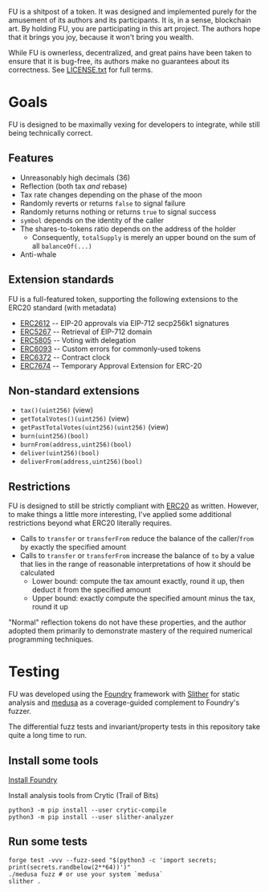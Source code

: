 FU is a shitpost of a token. It was designed and implemented purely for the
amusement of its authors and its participants. It is, in a sense, blockchain
art. By holding FU, you are participating in this art project. The authors hope
that it brings you joy, because it won't bring you wealth.

While FU is ownerless, decentralized, and great pains have been taken to ensure
that it is bug-free, its authors make no guarantees about its correctness. See
[LICENSE.txt](./LICENSE.txt) for full terms.

# Goals

FU is designed to be maximally vexing for developers to integrate, while still
being technically correct.

## Features

* Unreasonably high decimals (36)
* Reflection (both tax _and_ rebase)
* Tax rate changes depending on the phase of the moon
* Randomly reverts or returns `false` to signal failure
* Randomly returns nothing or returns `true` to signal success
* `symbol` depends on the identity of the caller
* The shares-to-tokens ratio depends on the address of the holder
  * Consequently, `totalSupply` is merely an upper bound on the sum of all
    `balanceOf(...)`
* Anti-whale

## Extension standards

FU is a full-featured token, supporting the following extensions to the ERC20 standard (with metadata)

 * [ERC2612](https://eips.ethereum.org/EIPS/eip-2612) -- EIP-20 approvals via EIP-712 secp256k1 signatures
 * [ERC5267](https://eips.ethereum.org/EIPS/eip-5267) -- Retrieval of EIP-712 domain
 * [ERC5805](https://eips.ethereum.org/EIPS/eip-5805) -- Voting with delegation
 * [ERC6093](https://eips.ethereum.org/EIPS/eip-6093) -- Custom errors for commonly-used tokens
 * [ERC6372](https://eips.ethereum.org/EIPS/eip-6372) -- Contract clock
 * [ERC7674](https://eips.ethereum.org/EIPS/eip-7674) -- Temporary Approval Extension for ERC-20

## Non-standard extensions

 * `tax()(uint256)` (view)
 * `getTotalVotes()(uint256)` (view)
 * `getPastTotalVotes(uint256)(uint256)` (view)
 * `burn(uint256)(bool)`
 * `burnFrom(address,uint256)(bool)`
 * `deliver(uint256)(bool)`
 * `deliverFrom(address,uint256)(bool)`

## Restrictions

FU is designed to still be strictly compliant with
[ERC20](https://eips.ethereum.org/EIPS/eip-20) as written. However, to make
things a little more interesting, I've applied some additional restrictions
beyond what ERC20 literally requires.

* Calls to `transfer` or `transferFrom` reduce the balance of the caller/`from`
  by exactly the specified amount
* Calls to `transfer` or `transferFrom` increase the balance of `to` by a value
  that lies in the range of reasonable interpretations of how it should be
  calculated
  * Lower bound: compute the tax amount exactly, round it up, then deduct it
    from the specified amount
  * Upper bound: exactly compute the specified amount minus the tax, round it up

"Normal" reflection tokens do not have these properties, and the author adopted
them primarily to demonstrate mastery of the required numerical programming
techniques.

# Testing

FU was developed using the [Foundry](https://github.com/foundry-rs/foundry)
framework with [Slither](https://github.com/crytic/slither) for static analysis
and [medusa](https://github.com/crytic/medusa) as a coverage-guided complement
to Foundry's fuzzer.

The differential fuzz tests and invariant/property tests in this repository take
quite a long time to run.

## Install some tools

[Install Foundry](https://book.getfoundry.sh/getting-started/installation)

Install analysis tools from Crytic (Trail of Bits)
```shell
python3 -m pip install --user crytic-compile
python3 -m pip install --user slither-analyzer
```

## Run some tests

```shell
forge test -vvv --fuzz-seed "$(python3 -c 'import secrets; print(secrets.randbelow(2**64))')"
./medusa fuzz # or use your system `medusa`
slither .
```
